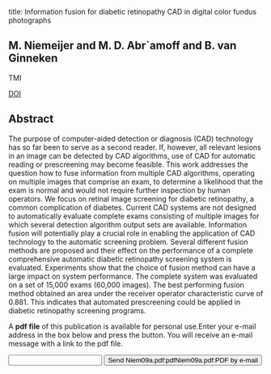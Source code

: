 title: Information fusion for diabetic retinopathy CAD in digital color fundus photographs

## M. Niemeijer and M. D. Abr`amoff and B. van Ginneken
TMI

<a href="https://doi.org/10.1109/TMI.2008.2012029">DOI</a>

## Abstract
The purpose of computer-aided detection or diagnosis (CAD) technology has so far been to serve as a second reader. If, however, all relevant lesions in an image can be detected by CAD algorithms, use of CAD for automatic reading or prescreening may become feasible. This work addresses the question how to fuse information from multiple CAD algorithms, operating on multiple images that comprise an exam, to determine a likelihood that the exam is normal and would not require further inspection by human operators. We focus on retinal image screening for diabetic retinopathy, a common complication of diabetes. Current CAD systems are not designed to automatically evaluate complete exams consisting of multiple images for which several detection algorithm output sets are available. Information fusion will potentially play a crucial role in enabling the application of CAD technology to the automatic screening problem. Several different fusion methods are proposed and their effect on the performance of a complete comprehensive automatic diabetic retinopathy screening system is evaluated. Experiments show that the choice of fusion method can have a large impact on system performance. The complete system was evaluated on a set of 15,000 exams (60,000 images). The best performing fusion method obtained an area under the receiver operator characteristic curve of 0.881. This indicates that automated prescreening could be applied in diabetic retinopathy screening programs.

A <b>pdf file</b> of this publication is available for personal use.Enter your e-mail address in the box below and press the button. You will receive an e-mail message with a link to the pdf file.
<form action="sender.php">  <input type="text" name="email">  <input type="submit" value="Send Niem09a.pdf:pdfNiem09a.pdf:PDF by e-mail"></form>